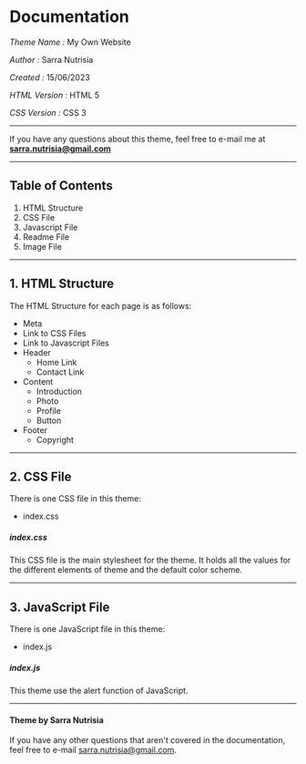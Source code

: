 # Documentation
*Theme Name :* My Own Website

*Author :* Sarra Nutrisia

*Created :* 15/06/2023 

*HTML Version :* HTML 5

*CSS Version :* CSS 3

***
If you have any questions about this theme, feel free to e-mail me at **sarra.nutrisia@gmail.com**
***
## Table of Contents
1. HTML Structure
2. CSS File
3. Javascript File
4. Readme File
5. Image File

***
## 1. HTML Structure
The HTML Structure for each page is as follows:
* Meta
* Link to CSS Files
* Link to Javascript Files
* Header
	* Home Link
	* Contact Link
* Content
	* Introduction
	* Photo
	* Profile
	* Button
* Footer
	* Copyright
  
***
## 2. CSS File
There is one CSS file in this theme:
* index.css

##### index.css
This CSS file is the main stylesheet for the theme. It holds all the values for the different elements of theme and the default color scheme.

***
## 3. JavaScript File
There is one JavaScript file in this theme:
* index.js

##### index.js
This theme use the alert function of JavaScript.

***
#### Theme by Sarra Nutrisia
If you have any other questions that aren't covered in the documentation, feel free to e-mail <sarra.nutrisia@gmail.com>.
